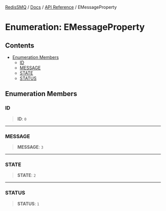 [RedisSMQ](../../../README.md) / [Docs](../../README.md) / [API Reference](../README.md) / EMessageProperty

# Enumeration: EMessageProperty

## Contents

- [Enumeration Members](EMessageProperty.md#enumeration-members)
  - [ID](EMessageProperty.md#id)
  - [MESSAGE](EMessageProperty.md#message)
  - [STATE](EMessageProperty.md#state)
  - [STATUS](EMessageProperty.md#status)

## Enumeration Members

### ID

> **ID**: `0`

***

### MESSAGE

> **MESSAGE**: `3`

***

### STATE

> **STATE**: `2`

***

### STATUS

> **STATUS**: `1`

